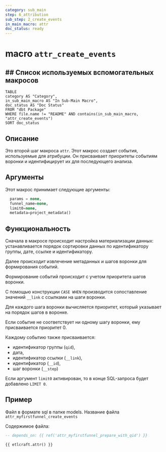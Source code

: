```yaml
---
category: sub_main
step: 6_attribution
sub_step: 2_create_events
in_main_macro: attr
doc_status: ready
---
```

# macro `attr_create_events`

## ## Список используемых вспомогательных макросов

```dataview
TABLE 
category AS "Category", 
in_sub_main_macro AS "In Sub-Main Macro",
doc_status AS "Doc Status"
FROM "dbt Package"
WHERE file.name != "README" AND contains(in_sub_main_macro, "attr_create_events")
SORT doc_status
```
## Описание

Это второй шаг макроса `attr`. Этот макрос  создает события, используемые для атрибуции. Он присваивает приоритеты событиям воронки и идентифицирует их для последующего анализа.

## Аргументы

Этот макрос принимает следующие аргументы:
```sql
  params = none,
  funnel_name=none,
  limit0=none,
  metadata=project_metadata()
```
## Функциональность

Сначала в макросе происходит настройка материализации данных: устанавливается порядок сортировки данных по идентификатору группы, дате, ссылке и идентификатору.

Далее происходит извлечение метаданных и шагов воронки для формирования событий.

Формирование событий происходит с учетом приоритета шагов воронки.

С помощью конструкции `CASE WHEN` производится сопоставление значений `__link` с ссылками на шаги воронки.

Для каждого шага воронки вычисляется приоритет, который указывает на порядок шагов в воронке.

Если событие не соответствует ни одному шагу воронки, ему присваивается приоритет 0.

Каждому событию также присваивается: 
- идентификатор группы (`qid`),
- дата, 
- идентификатор ссылки (`__link`), 
- идентификатор (`__id`),
- шаг воронки (`__step`)

Если аргумент `limit0` активирован, то в конце SQL-запроса будет добавлено `LIMIT 0`.
## Пример

Файл в формате sql в папке models. Название файла `attr_myfirstfunnel_create_events`

Содержимое файла:
```sql
-- depends_on: {{ ref('attr_myfirstfunnel_prepare_with_qid') }}

{{ etlcraft.attr() }}
```
